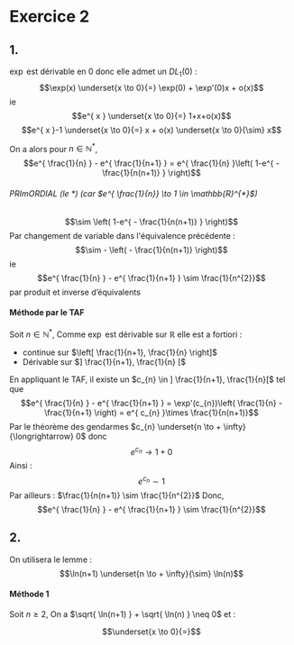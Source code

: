 # Exercice 2
## 1.
$\exp$ est dérivable en $0$ donc elle admet un $DL_{1}(0)$ : 
$$\exp(x) \underset{x \to 0}{=} \exp(0) + \exp'(0)x + o(x)$$
ie 
$$e^{ x } \underset{x \to 0}{=} 1+x+o(x)$$
$$e^{ x }-1 \underset{x \to 0}{=} x + o(x) \underset{x \to 0}{\sim} x$$


On a alors pour $n \in \mathbb{N}^{*}$, 
$$e^{ \frac{1}{n} } - e^{ \frac{1}{n+1} } = e^{ \frac{1}{n} }\left( 1-e^{ - \frac{1}{n(n+1)} } \right)$$
###### PRImORDIAL (le $*$) (car $e^{ \frac{1}{n}} \to 1 \in \mathbb{R}^{*}$) 
$$\sim \left( 1-e^{ - \frac{1}{n(n+1)} } \right)$$
Par changement de variable dans l'équivalence précédente : 
$$\sim - \left( - \frac{1}{n(n+1)} \right)$$
ie 
$$e^{ \frac{1}{n} } - e^{ \frac{1}{n+1} } \sim \frac{1}{n^{2}}$$
par produit et inverse d’équivalents

#### Méthode par le TAF
Soit $n \in \mathbb{N}^{*}$, 
Comme $\exp$ est dérivable sur $\mathbb{R}$ elle est a fortiori : 
- continue sur $\left[ \frac{1}{n+1}, \frac{1}{n} \right]$
- Dérivable sur $] \frac{1}{n+1}, \frac{1}{n} [$

En appliquant le TAF, il existe un $c_{n} \in ] \frac{1}{n+1}, \frac{1}{n}[$ tel que
$$e^{ \frac{1}{n} } - e^{ \frac{1}{n+1} } = \exp'(c_{n})\left( \frac{1}{n} - \frac{1}{n+1} \right) = e^{ c_{n} }\times \frac{1}{n(n+1)}$$
Par le théorème des gendarmes
$c_{n} \underset{n \to + \infty}{\longrightarrow} 0$
donc
$$e^{ c_{n} } \to 1+0$$
Ainsi : 
$$e^{ c_{n} } \sim 1$$
Par ailleurs : 
$\frac{1}{n(n+1)} \sim \frac{1}{n^{2}}$
Donc, 
$$e^{ \frac{1}{n} } - e^{ \frac{1}{n+1} } \sim \frac{1}{n^{2}}$$


## 2. 
On utilisera le lemme : 
$$\ln(n+1) \underset{n \to + \infty}{\sim} \ln(n)$$

#### Méthode 1
Soit $n \geq 2$, 
On a $\sqrt{ \ln(n+1) } + \sqrt{ \ln(n) } \neq 0$ et : 











$$\underset{x \to 0}{=}$$